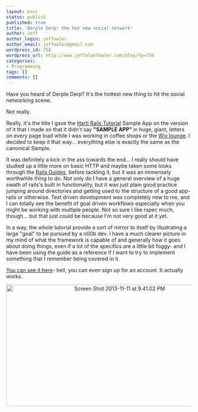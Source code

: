 ```yaml
---
layout: post
status: publish
published: true
title: 'Derple Derp: the hot new social network'
author: Jeff
author_login: jeffowler
author_email: jeffowler@gmail.com
wordpress_id: 758
wordpress_url: http://www.jeffalanfowler.com/blog/?p=758
categories:
- Programming
tags: []
comments: []
---
```

Have you heard of Derple Derp? It's the hottest new thing to hit the social networking scene.

Not really.

Really, it's the title I gave the <a href="http://ruby.railstutorial.org/" target="_blank">Hartl Rails Tutorial</a> Sample App on the version of it that I made so that it didn't say <strong>"SAMPLE APP" </strong>in huge, giant, letters on every page load while I was working in coffee shops or the <a href="http://www.wixlounge.com/" target="_blank">Wix lounge</a>. I decided to keep it that way... everything else is exactly the same as the canonical Sample.

<!--break-->
It was definitely a kick in the ass towards the end... I really should have studied up a little more on basic HTTP and maybe taken some looks through the <a href="http://guides.rubyonrails.org/" target="_blank">Rails Guides </a> before tackling it, but it was an immensely worthwhile thing to do. Not only do I have a general overview of a huge swath of rails's built in functionality, but it was just plain good practice jumping around directories and getting used to the structure of a good app- rails or otherwise. Test driven development was completely new to me, and I can totally see the benefit of goal driven workflows especially when you might be working with multiple people. Not so sure I like rspec much, though... but that just could be because I'm not very good at it yet.

In a way, the whole tutorial provide a sort of mirror to itself by illustrating a large "goal" to be pursued by a n00b dev. I have a much clearer picture in my mind of what the framework is capable of and generally how it goes about doing things, even if a lot of the specifics are a little bit foggy- and I have been using the guide as a reference if I want to try to implement something that I remember being covered in it.

<a href="https://derplederp.herokuapp.com/" target="_blank">You can see it here</a>- hell, you can even sign up for an account. It actually works.
<p style="text-align: center;"><a href="http://www.jeffalanfowler.com/blog/wp-content/uploads/2013/11/Screen-Shot-2013-11-11-at-9.41.02-PM.png"><img class="wp-image-761 aligncenter" alt="Screen Shot 2013-11-11 at 9.41.02 PM" src="http://www.jeffalanfowler.com/blog/wp-content/uploads/2013/11/Screen-Shot-2013-11-11-at-9.41.02-PM.png" width="600" height="330" /></a></p>
&nbsp;

&nbsp;

&nbsp;
